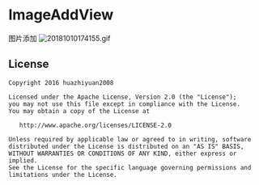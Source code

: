 # ImageAddView

图片添加
![20181010174155.gif](https://upload-images.jianshu.io/upload_images/3950001-c8f3a487173f05bf.gif?imageMogr2/auto-orient/strip)




## License

```
Copyright 2016 huazhiyuan2008

Licensed under the Apache License, Version 2.0 (the "License");
you may not use this file except in compliance with the License.
You may obtain a copy of the License at

   http://www.apache.org/licenses/LICENSE-2.0

Unless required by applicable law or agreed to in writing, software
distributed under the License is distributed on an "AS IS" BASIS,
WITHOUT WARRANTIES OR CONDITIONS OF ANY KIND, either express or implied.
See the License for the specific language governing permissions and
limitations under the License.
```

